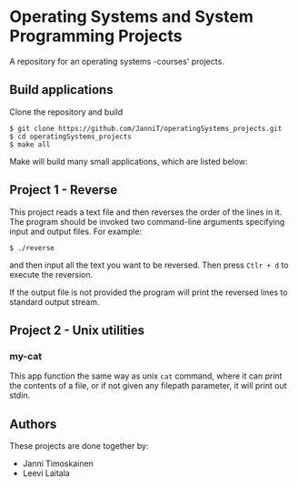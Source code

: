 # Operating Systems and System Programming Projects
A repository for an operating systems -courses' projects. 

## Build applications

Clone the repository and build

```
$ git clone https://github.com/JanniT/operatingSystems_projects.git
$ cd operatingSystems_projects
$ make all
```

Make will build many small applications, which are listed below:


## Project 1 - Reverse

This project reads a text file and then reverses the order of the lines in it. 
The program should be invoked two command-line arguments specifying input and 
output files. For example: 

```
$ ./reverse
```
and then input all the text you want to be reversed. Then press ```Ctlr + d``` to execute the reversion.

If the output file is not provided the program will print the reversed lines to 
standard output stream. 



## Project 2 - Unix utilities

### my-cat

This app function the same way as unix `cat` command, where it can print the 
contents of a file, or if not given any filepath parameter, it will print out 
stdin.

## Authors

These projects are done together by:
- Janni Timoskainen
- Leevi Laitala
